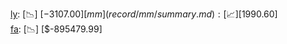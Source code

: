 [ly](record/ly/summary.md): [📉] [$-3107.00]  
[mm](record/mm/summary.md): [📈] [$1990.60]  
[fa](record/fa/summary.md): [📉] [$-895479.99]  
